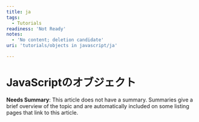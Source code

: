 ```yaml
---
title: ja
tags:
  - Tutorials
readiness: 'Not Ready'
notes:
  - 'No content; deletion candidate'
uri: 'tutorials/objects in javascript/ja'

---
```

# JavaScriptのオブジェクト

**Needs Summary**: This article does not have a summary. Summaries give a brief overview of the topic and are automatically included on some listing pages that link to this article.

